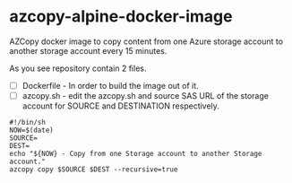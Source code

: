 # azcopy-alpine-docker-image
AZCopy docker image to copy content from one Azure storage account to another storage account every 15 minutes. 

As you see repository contain 2 files.

 - [ ] Dockerfile - In order to build the image out of it.
 - [ ] azcopy.sh - edit the azcopy.sh and source SAS URL of the storage account for SOURCE and DESTINATION respectively.
 
 ```console
 #!/bin/sh
NOW=$(date)
SOURCE=
DEST=
echo "${NOW} - Copy from one Storage account to another Storage account."
azcopy copy $SOURCE $DEST --recursive=true
```

